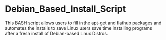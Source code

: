 # Debian_Based_Install_Script
This BASH script allows users to fill in the apt-get and flathub packages and automates the installs to save Linux users save time installing programs after a fresh install of Debian-based Linux Distros.
